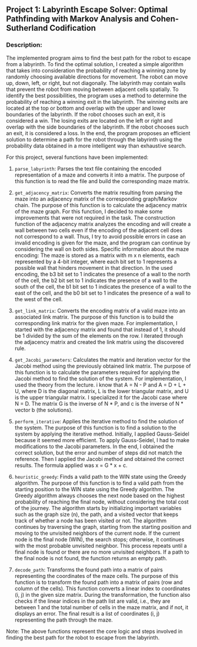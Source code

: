 ## Project 1: Labyrinth Escape Solver: Optimal Pathfinding with Markov Analysis and Cohen-Sutherland Codification

### Description:

The implemented program aims to find the best path for the robot to escape from a labyrinth. To find the optimal solution, I created a simple algorithm that takes into consideration the probability of reaching a winning zone by randomly choosing available directions for movement. The robot can move up, down, left, or right, but not diagonally. The labyrinth may contain walls that prevent the robot from moving between adjacent cells spatially. To identify the best possibilities, the program uses a method to determine the probability of reaching a winning exit in the labyrinth. The winning exits are located at the top or bottom and overlap with the upper and lower boundaries of the labyrinth. If the robot chooses such an exit, it is considered a win. The losing exits are located on the left or right and overlap with the side boundaries of the labyrinth. If the robot chooses such an exit, it is considered a loss. In the end, the program proposes an efficient solution to determine a path for the robot through the labyrinth using the probability data obtained in a more intelligent way than exhaustive search.

For this project, several functions have been implemented:

1. `parse_labyrinth`: Parses the text file containing the encoded representation of a maze and converts it into a matrix. The purpose of this function is to read the file and build the corresponding maze matrix.

2. `get_adjacency_matrix`: Converts the matrix resulting from parsing the maze into an adjacency matrix of the corresponding graph/Markov chain. The purpose of this function is to calculate the adjacency matrix of the maze graph. For this function, I decided to make some improvements that were not required in the task. The construction function of the adjacency matrix analyzes the encoding and will create a wall between two cells even if the encoding of the adjacent cell does not correspond to a wall. Thus, I try to avoid possible errors in case an invalid encoding is given for the maze, and the program can continue by considering the wall on both sides. Specific information about the maze encoding: The maze is stored as a matrix with m x n elements, each represented by a 4-bit integer, where each bit set to 1 represents a possible wall that hinders movement in that direction. In the used encoding, the b3 bit set to 1 indicates the presence of a wall to the north of the cell, the b2 bit set to 1 indicates the presence of a wall to the south of the cell, the b1 bit set to 1 indicates the presence of a wall to the east of the cell, and the b0 bit set to 1 indicates the presence of a wall to the west of the cell.

3. `get_link_matrix`: Converts the encoding matrix of a valid maze into an associated link matrix. The purpose of this function is to build the corresponding link matrix for the given maze. For implementation, I started with the adjacency matrix and found that instead of 1, it should be 1 divided by the sum of the elements on the row. I iterated through the adjacency matrix and created the link matrix using the discovered rule.

4. `get_Jacobi_parameters`: Calculates the matrix and iteration vector for the Jacobi method using the previously obtained link matrix. The purpose of this function is to calculate the parameters required for applying the Jacobi method to find the solution of the system. For implementation, I used the theory from the lecture. i know that A = N - P and A = D + L + U, where D is the diagonal matrix, L is the lower triangular matrix, and U is the upper triangular matrix. I specialized it for the Jacobi case where N = D. The matrix G is the inverse of N * P, and c is the inverse of N * vector b (the solutions).

5. `perform_iterative`: Applies the iterative method to find the solution of the system. The purpose of this function is to find a solution to the system by applying the iterative method. Initially, I applied Gauss-Seidel because it seemed more efficient. To apply Gauss-Seidel, I had to make modifications to the Jacobi parameters. In the end, I obtained the correct solution, but the error and number of steps did not match the reference. Then I applied the Jacobi method and obtained the correct results. The formula applied was x = G * x + c.

6. `heuristic_greedy`: Finds a valid path to the WIN state using the Greedy algorithm. The purpose of this function is to find a valid path from the starting position to the WIN state using the Greedy algorithm. The Greedy algorithm always chooses the next node based on the highest probability of reaching the final node, without considering the total cost of the journey. The algorithm starts by initializing important variables such as the graph size (n), the path, and a visited vector that keeps track of whether a node has been visited or not. The algorithm continues by traversing the graph, starting from the starting position and moving to the unvisited neighbors of the current node. If the current node is the final node (WIN), the search stops; otherwise, it continues with the most probable unvisited neighbor. This process repeats until a final node is found or there are no more unvisited neighbors. If a path to the final node is not found, the function returns an empty path.

7. `decode_path`: Transforms the found path into a matrix of pairs representing the coordinates of the maze cells. The purpose of this function is to transform the found path into a matrix of pairs (row and column of the cells). This function converts a linear index to coordinates (i, j) in the given size matrix. During the transformation, the function also checks if the linear indices in the path list are valid, i.e., they are between 1 and the total number of cells in the maze matrix, and if not, it displays an error. The final result is a list of coordinates (i, j) representing the path through the maze.

Note: The above functions represent the core logic and steps involved in finding the best path for the robot to escape from the labyrinth.
